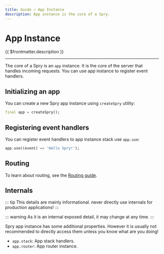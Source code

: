 ```yaml
---
title: Guide → App Instance
description: App instance is the core of a Spry.
---
```


# App Instance

{{ $frontmatter.description }}

---

The core of a Spry is an `app` instance. It is the core of the server that handles incoming requests. You can use app instance to register event handlers.

## Initializing an app

You can create a new Spry app instance using `createSpry` utility:

```dart
final app = createSpry();
```

## Registering event handlers

You can register event handlers to app instance stack use `app.use`:

```dart
app.use((event) => 'Hello Spry!');
```

## Routing

To learn about routing, see the [Routing guide](/guide/routing).

## Internals

::: tip
This details are mainly informational. never directly use internals for production applications!
:::

::: warning
As it is an internal exposed detail, it may change at any time.
:::

Spry app instance has some additional properties. However it is usually not recommended to directly access them unless you know what are you doing!

* `app.stack`: App stack handlers.
* `app.router`: App router instance.
